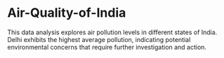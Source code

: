 # Air-Quality-of-India
This data analysis explores air pollution levels in different states of India. Delhi exhibits the highest average pollution, indicating potential environmental concerns that require further investigation and action.
